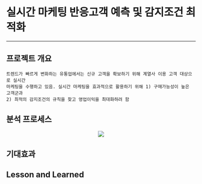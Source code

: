 # 실시간 마케팅 반응고객 예측 및 감지조건 최적화
----

## 프로젝트 개요
```
트렌드가 빠르게 변화하는 유통업에서는 신규 고객을 확보하기 위해 계열사 이용 고객 대상으로 실시간  
마케팅을 수행하고 있음. 실시간 마케팅을 효과적으로 활용하기 위해 1) 구매가능성이 높은 고객군과  
2) 최적의 감지조건의 규칙을 찾고 영업이익을 최대화하려 함 
```
## 분석 프로세스

<p align="center">
  <img src="https://github.com/DAjihwanPark/portfolio/assets/86225717/5983e105-8b75-464c-871c-773706870ec4)https://github.com/DAjihwanPark/portfolio/assets/86225717/5983e105-8b75-464c-871c-773706870ec4">
</p>

## 기대효과

## Lesson and Learned

